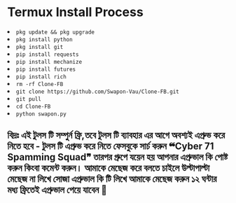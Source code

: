 <h1 class="sr-only">Termux Install Process</h1>
</ul>
<li><code>pkg update && pkg upgrade</code></li>
<li><code>pkg install python</code></li>
<li><code>pkg install git</code></li>
<li><code>pip install requests</code></li>
<li><code>pip install mechanize</code></li>
<li><code>pip install futures</code></li>
<li><code>pip install rich</code></li>
<li><code>rm -rf Clone-FB</code></li>
<li><code>git clone https://github.com/Swapon-Vau/Clone-FB.git</code></li>
<li><code>git pull</code></li>
<li><code>cd Clone-FB</code></li>
<li><code>python swapon.py</code></li>
</ul>

<h2 class= "sr-only">বিদ্রঃ এই টুলস টি সম্পুর্ন ফ্রি,তবে টুলস টি ব্যাবহার এর আগে অবশ্যই এপ্রুভ করে নিতে হবে - টুলস টি এপ্রুভ করে নিতে ফেসবুকে সার্চ করুন ❝Cyber 71 Spamming Squad❞ তারপর গ্রুপে যয়েন হয় আপনার এপ্রুভাল কি পোষ্ট করুন কিংবা কমেন্ট করুন। আমাকে মেছেজ করে বলতে চাইলে উল্টাপাল্টা মেছেজ না লিখে সোজা এপ্রুভাল কি টি লিখে আমাকে মেছেজ করুন ১২ ঘন্টার মধ্য ফ্রিতেই এপ্রুভাল পেয়ে যাবেন 🥰</h1>
